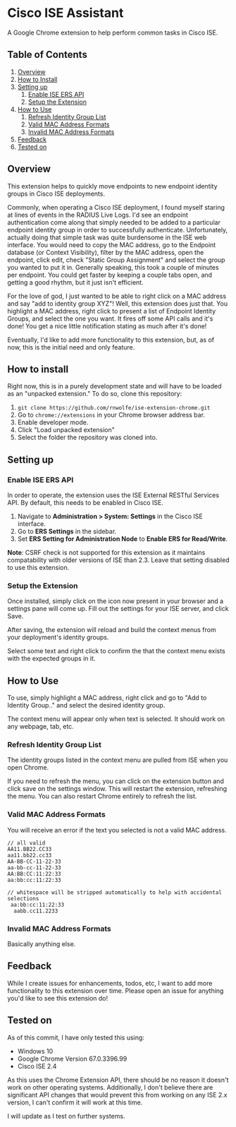 # Cisco ISE Assistant
A Google Chrome extension to help perform common tasks in Cisco ISE.
## Table of Contents
1. [Overview](#overview)
2. [How to Install](#how-to-install)
3. [Setting up](#setting-up)
    1. [Enable ISE ERS API](#enable-ise-ers-api)
    2. [Setup the Extension](#setup-the-extension)
4. [How to Use](#how-to-use)
    1. [Refresh Identity Group List](#refresh-identity-group-list)
    2. [Valid MAC Address Formats](#valid-mac-address-formats)
    3. [Invalid MAC Address Formats](#invalid-mac-address-formats)
5. [Feedback](#feedback)
6. [Tested on](#tested-on)
## Overview
This extension helps to quickly move endpoints to new endpoint identity groups in Cisco ISE deployments. 

Commonly, when operating a Cisco ISE deployment, I found myself staring at lines of events in the RADIUS Live Logs. I'd see an endpoint authentication come along that simply needed to be added to a particular endpoint identity group in order to successfully authenticate. Unfortunately, actually doing that simple task was quite burdensome in the ISE web interface. You would need to copy the MAC address, go to the Endpoint database (or Context Visibility), filter by the MAC address, open the endpoint, click edit, check "Static Group Assignment" and select the group you wanted to put it in. Generally speaking, this took a couple of minutes per endpoint. You could get faster by keeping a couple tabs open, and getting a good rhythm, but it just isn't efficient. 

For the love of god, I just wanted to be able to right click on a MAC address and say "add to identity group XYZ"! Well, this extension does just that. You highlight a MAC address, right click to present a list of Endpoint Identity Groups, and select the one you want. It fires off some API calls and it's done! You get a nice little notification stating as much after it's done!

Eventually, I'd like to add more functionality to this extension, but, as of now, this is the initial need and only feature.
## How to install
Right now, this is in a purely development state and will have to be loaded as an "unpacked extension." To do so, clone this repository:

1. `git clone https://github.com/rnwolfe/ise-extension-chrome.git`
2. Go to `chrome://extensions` in your Chrome browser address bar. 
3. Enable developer mode. 
4. Click "Load unpacked extension"
5. Select the folder the repository was cloned into.

## Setting up
### Enable ISE ERS API
In order to operate, the extension uses the ISE External RESTful Services API. By default, this needs to be enabled in Cisco ISE.

1. Navigate to **Administration > System: Settings** in the Cisco ISE interface.
2. Go to **ERS Settings** in the sidebar. 
3. Set **ERS Setting for Administration Node** to **Enable ERS for Read/Write**.

**Note**: CSRF check is not supported for this extension as it maintains compatability with older versions of ISE than 2.3. Leave that setting disabled to use this extension.

### Setup the Extension
Once installed, simply click on the icon now present in your browser and a settings pane will come up. Fill out the settings for your ISE server, and click Save.

After saving, the extension will reload and build the context menus from your deployment's identity groups.

Select some text and right click to confirm the that the context menu exists with the expected groups in it.

## How to Use
To use, simply highlight a MAC address, right click and go to "Add to Identity Group.." and select the desired identity group. 

The context menu will appear only when text is selected. It should work on any webpage, tab, etc. 

### Refresh Identity Group List
The identity groups listed in the context menu are pulled from ISE when you open Chrome. 

If you need to refresh the menu, you can click on the extension button and click save on the settings window. This will restart the extension, refreshing the menu. You can also restart Chrome entirely to refresh the list. 
### Valid MAC Address Formats
You will receive an error if the text you selected is not a valid MAC address.
```
// all valid
AA11.BB22.CC33
aa11.bb22.cc33
AA-BB-CC-11-22-33
aa-bb-cc-11-22-33
AA:BB:CC:11:22:33
aa:bb:cc:11:22:33

// whitespace will be stripped automatically to help with accidental selections
 aa:bb:cc:11:22:33
  aabb.cc11.2233
```
### Invalid MAC Address Formats
Basically anything else.
## Feedback
While I create issues for enhancements, todos, etc, I want to add more functionality to this extension over time. Please open an issue for anything you'd like to see this extension do!

## Tested on
As of this commit, I have only tested this using:

- Windows 10 
- Google Chrome Version 67.0.3396.99
- Cisco ISE 2.4 

As this uses the Chrome Extension API, there should be no reason it doesn't work on other operating systems. Additionally, I don't believe there are significant API changes that would prevent this from working on any ISE 2.x version, I can't confirm it will work at this time. 

I will update as I test on further systems.
